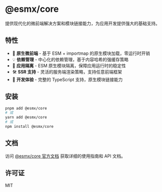 # @esmx/core

提供现代化的微前端解决方案和模块链接能力，为应用开发提供强大的基础支持。

## 特性

- 🚀 **原生微前端** - 基于 ESM + importmap 的原生模块加载，零运行时开销
- 💡 **依赖管理** - 中心化的依赖管理，基于内容哈希的强缓存策略
- 🎨 **应用隔离** - ESM 原生模块隔离，保障应用运行时的稳定性
- 🛠️ **SSR 支持** - 灵活的服务端渲染策略，支持任意前端框架
- 🔧 **开发体验** - 完整的 TypeScript 支持，原生模块链接能力

## 安装

```bash
pnpm add @esmx/core
# 或
yarn add @esmx/core
# 或
npm install @esmx/core
```

## 文档

访问 [@esmx/core 官方文档](https://www.esmnext.com) 获取详细的使用指南和 API 文档。

## 许可证

MIT